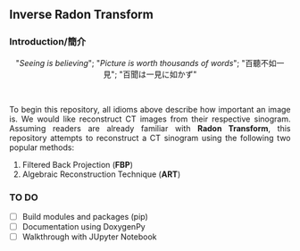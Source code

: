 ## Inverse Radon Transform ##

### Introduction/簡介 ###
<p align="center">"<i>Seeing is believing</i>";   "<i>Picture is worth thousands of words</i>";   "百聽不如一見"</center>;  "百聞は一見に如かず"</p> <br />

<p align="justify">To begin this repository, all idioms above describe how important an image is. We would like reconstruct CT images from their respective sinogram. Assuming readers are already familiar with <b>Radon Transform</b>, this repository attempts to reconstruct a CT sinogram using the following two popular methods:</p>

<ol>
  <li /> Filtered Back Projection (<b>FBP</b>) </li>
  <li /> Algebraic Reconstruction Technique (<b>ART</b>) </li>
</ol>

### TO DO ###
- [ ] Build modules and packages (pip)
- [ ] Documentation using DoxygenPy
- [ ] Walkthrough with JUpyter Notebook

